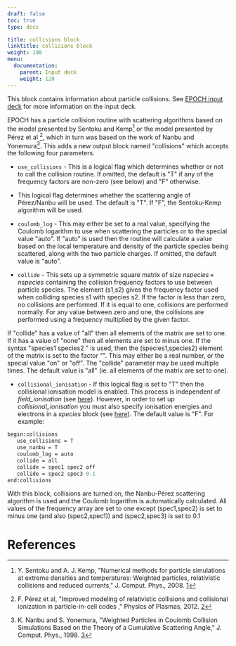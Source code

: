 ```yaml
---
draft: false
toc: true
type: docs

title: collisions block
linktitle: collisions block
weight: 190
menu:
  documentation:
    parent: Input deck
    weight: 120
---
```


This block contains information about particle collisions. See [EPOCH
input deck][Input_deck] for more information on the
input deck.

EPOCH has a particle collision routine with scattering algorithms based
on the model presented by Sentoku and Kemp[^1] or the model presented by
Pérez et al [^2], which in turn was based on the work of Nanbu and
Yonemura[^3]. This adds a new output block named "collisions" which
accepts the following four parameters.
- `use_collisions` - This is a logical flag which determines
whether or not to call the collision routine. If omitted, the default is
"T" if any of the frequency factors are non-zero (see below) and "F"
otherwise.
- This logical flag determines whether the scattering angle of
Pérez/Nanbu will be used. The default is "T". If "F", the
Sentoku-Kemp algorithm will be used.

-   `coulomb_log` - This may either be set to a real value,
    specifying the Coulomb logarithm to use when scattering the
    particles or to the special value "auto". If "auto" is used then the
    routine will calculate a value based on the local temperature and
    density of the particle species being scattered, along with the two
    particle charges. If omitted, the default value is "auto".
-   `collide` - This sets up a symmetric square matrix of
    size $nspecies\,\times\,nspecies$ containing the collision frequency
    factors to use between particle species. The element (s1,s2) gives
    the frequency factor used when colliding species s1 with species s2.
    If the factor is less than zero, no collisions are performed. If it
    is equal to one, collisions are performed normally. For any value
    between zero and one, the collisions are performed using a frequency
    multiplied by the given factor.

If "collide" has a value of "all" then all elements of the matrix are
set to one. If it has a value of "none" then all elements are set to
minus one.
If the syntax "species1 species2 <value>" is used, then the
(species1,species2) element of the matrix is set to the factor
"<value>". This may either be a real number, or the special value "on"
or "off". The "collide" parameter may be used multiple times.
The default value is "all" (ie. all elements of the matrix are set to
one).
- `collisional_ionisation` - If this logical flag is set to
"T" then the collisional ionisation model is enabled. This process is
independent of *field_ionisation* (see
[here][Input_deck_species__ionisation]). However, in
order to set up *collisional_ionisation* you must also specify
ionisation energies and electrons in a *species* block (see
[here][Input_deck_species__ionisation]). The default
value is "F".
For example:

```perl
begin:collisions
   use_collisions = T
   use_nanbu = T
   coulomb_log = auto
   collide = all
   collide = spec1 spec2 off
   collide = spec2 spec3 0.1
end:collisions
```

With this block, collisions are turned on, the Nanbu-Pérez scattering
algorithm is used and the Coulomb logarithm is automatically calculated.
All values of the frequency array are set to one except (spec1,spec2) is
set to minus one (and also (spec2,spec1)) and (spec2,spec3) is set to
0.1

# References

<references />

[^1]: Y. Sentoku and A. J. Kemp, "Numerical methods for particle
    simulations at extreme densities and temperatures: Weighted
    particles, relativistic collisions and reduced currents," J. Comput.
    Phys., 2008.
    [1](http://www.sciencedirect.com/science/article/pii/S0021999108001988)

[^2]: F. Pérez et al, "Improved modeling of relativistic collisions and
    collisional ionization in particle-in-cell codes ," Physics of
    Plasmas, 2012. [2](https://doi.org/10.1063/1.4742167)

[^3]: K. Nanbu and S. Yonemura, "Weighted Particles in Coulomb Collision
    Simulations Based on the Theory of a Cumulative Scattering Angle,"
    J. Comput. Phys., 1998. [3](https://doi.org/10.1006/jcph.1998.6049)


<!-- ########################  Cross references  ######################## -->


[Acknowledging_EPOCH]: /tutorial/acknowledging_epoch
[Basic_examples]: /tutorial/basic_examples
[Basic_examples__focussing_a_gaussian_beam]: /tutorial/basic_examples/#focussing_a_gaussian_beam
[Binary_files]: /tutorial/binary_files
[Calculable_particle_properties]: /tutorial/calculable_particle_properties
[Compiler_Flags]: /tutorial/compiler_flags
[Compiling]: /tutorial/compiling
[FAQ]: /tutorial/faq
[FAQ__how_do_i_obtain_the_code]: /tutorial/faq/#how_do_i_obtain_the_code
[Input_deck]: /tutorial/input_deck
[Input_deck_adf]: /tutorial/input_deck_adf
[Input_deck_boundaries]: /tutorial/input_deck_boundaries
[Input_deck_boundaries__cpml_boundary_conditions]: /tutorial/input_deck_boundaries/#cpml_boundary_conditions
[Input_deck_boundaries__thermal_boundary_conditions]: /tutorial/input_deck_boundaries/#thermal_boundary_conditions
[Input_deck_collisions]: /tutorial/input_deck_collisions
[Input_deck_constant]: /tutorial/input_deck_constant
[Input_deck_control]: /tutorial/input_deck_control
[Input_deck_control__basics]: /tutorial/input_deck_control/#basics
[Input_deck_control__maxwell_solvers]: /tutorial/input_deck_control/#maxwell_solvers
[Input_deck_control__requesting_output_dumps_at_run_time]: /tutorial/input_deck_control/#requesting_output_dumps_at_run_time
[Input_deck_control__stencil_block]: /tutorial/input_deck_control/#stencil_block
[Input_deck_control__strided_current_filtering]: /tutorial/input_deck_control/#strided_current_filtering
[Input_deck_dist_fn]: /tutorial/input_deck_dist_fn
[Input_deck_fields]: /tutorial/input_deck_fields
[Input_deck_injector]: /tutorial/input_deck_injector
[Input_deck_injector__keys]: /tutorial/input_deck_injector/#keys
[Input_deck_laser]: /tutorial/input_deck_laser
[Input_deck_operator]: /tutorial/input_deck_operator
[Input_deck_output__directives]: /tutorial/input_deck_output/#directives
[Input_deck_output_block]: /tutorial/input_deck_output_block
[Input_deck_output_block__derived_variables]: /tutorial/input_deck_output_block/#derived_variables
[Input_deck_output_block__directives]: /tutorial/input_deck_output_block/#directives
[Input_deck_output_block__dumpmask]: /tutorial/input_deck_output_block/#dumpmask
[Input_deck_output_block__multiple_output_blocks]: /tutorial/input_deck_output_block/#multiple_output_blocks
[Input_deck_output_block__particle_variables]: /tutorial/input_deck_output_block/#particle_variables
[Input_deck_output_block__single-precision_output]: /tutorial/input_deck_output_block/#single-precision_output
[Input_deck_output_global]: /tutorial/input_deck_output_global
[Input_deck_particle_file]: /tutorial/input_deck_particle_file
[Input_deck_probe]: /tutorial/input_deck_probe
[Input_deck_qed]: /tutorial/input_deck_qed
[Input_deck_species]: /tutorial/input_deck_species
[Input_deck_species__arbitrary_distribution_functions]: /tutorial/input_deck_species/#arbitrary_distribution_functions
[Input_deck_species__ionisation]: /tutorial/input_deck_species/#ionisation
[Input_deck_species__maxwell_juttner_distributions]: /tutorial/input_deck_species/#maxwell_juttner_distributions
[Input_deck_species__particle_migration_between_species]: /tutorial/input_deck_species/#particle_migration_between_species
[Input_deck_species__species_boundary_conditions]: /tutorial/input_deck_species/#species_boundary_conditions
[Input_deck_subset]: /tutorial/input_deck_subset
[Input_deck_window]: /tutorial/input_deck_window
[Landing]: /tutorial/landing
[Landing_Page]: /tutorial/landing_page
[Libraries]: /tutorial/libraries
[Links]: /tutorial/links
[Maths_parser__functions]: /tutorial/maths_parser/#functions
[Non-thermal_initial_conditions]: /tutorial/non-thermal_initial_conditions
[Previous_versions]: /tutorial/previous_versions
[Python]: /tutorial/python
[Running]: /tutorial/running
[SDF_Landing_Page]: /tutorial/sdf_landing_page
[Structure]: /tutorial/structure
[Using_EPOCH_in_practice]: /tutorial/using_epoch_in_practice
[Using_EPOCH_in_practice__manually_overriding_particle_parameters_set_by_the_autoloader]: /tutorial/using_epoch_in_practice/#manually_overriding_particle_parameters_set_by_the_autoloader
[Using_EPOCH_in_practice__parameterising_input_decks]: /tutorial/using_epoch_in_practice/#parameterising_input_decks
[Using_delta_f]: /tutorial/using_delta_f
[Visualising_SDF_files_with_IDL_or_GDL]: /tutorial/visualising_sdf_files_with_idl_or_gdl
[Visualising_SDF_files_with_LLNL_VisIt]: /tutorial/visualising_sdf_files_with_llnl_visit
[Workshop_examples]: /tutorial/workshop_examples
[Workshop_examples__a_2d_laser]: /tutorial/workshop_examples/#a_2d_laser
[Workshop_examples__a_basic_em-field_simulation]: /tutorial/workshop_examples/#a_basic_em-field_simulation
[Workshop_examples__getting_the_example_decks_for_this_workshop]: /tutorial/workshop_examples/#getting_the_example_decks_for_this_workshop
[Workshop_examples__specifying_particle_species]: /tutorial/workshop_examples/#specifying_particle_species
[Workshop_examples_continued]: /tutorial/workshop_examples_continued
